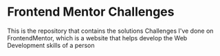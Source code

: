 # Frontend Mentor Challenges
This is the repository that contains the solutions Challenges I've done on FrontendMentor, which is a website that helps develop the Web Development skills of a person
